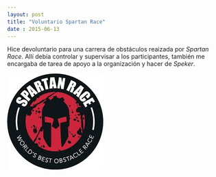 ```yaml
---
layout: post
title: "Voluntario Spartan Race"
date : 2015-06-13
---
```

Hice devoluntario para una carrera de obstáculos reaizada por *Spartan Race*. Allí debía controlar y supervisar a los participantes,
también me encargaba de tarea de apoyo a la organización y hacer de *Speker*.




![Spartan](/img/spartan.jpg "spartan race")
